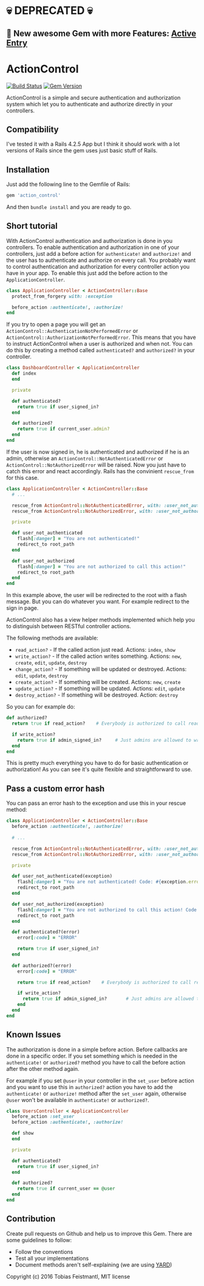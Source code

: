 # 💀 DEPRECATED 💀
## 🌟 New awesome Gem with more Features: [Active Entry](https://github.com/TFM-Agency/active_entry)

ActionControl
=============

[![Build Status](https://travis-ci.org/tobiasfeistmantl/action_control.svg?branch=master)](https://travis-ci.org/tobiasfeistmantl/action_control)
[![Gem Version](https://badge.fury.io/rb/action_control.svg)](https://badge.fury.io/rb/action_control)

ActionControl is a simple and secure authentication and authorization system which let you to authenticate and authorize directly in your controllers.

Compatibility
-------------

I've tested it with a Rails 4.2.5 App but I think it should work with a lot versions of Rails since the gem uses just basic stuff of Rails.

Installation
------------

Just add the following line to the Gemfile of Rails:

```ruby
gem 'action_control'
```

And then `bundle install` and you are ready to go.

Short tutorial
--------------

With ActionControl authentication and authorization is done in you controllers. To enable authentication and authorization in one of your controllers, just add a before action for `authenticate!` and `authorize!` and the user has to authenticate and authorize on every call.
You probably want to control authentication and authorization for every controller action you have in your app. To enable this just add the before action to the `ApplicationController`.

```ruby
class ApplicationController < ActionController::Base
  protect_from_forgery with: :exception

  before_action :authenticate!, :authorize!
end
```

If you try to open a page you will get an `ActionControl::AuthenticationNotPerformedError` or `ActionControl::AuthorizationNotPerformedError`. This means that you have to instruct ActionControl when a user is authorized and when not. You can do this by creating a method called `authenticated?` and `authorized?` in your controller.

```ruby
class DashboardController < ApplicationController
  def index
  end

  private

  def authenticated?
    return true if user_signed_in?
  end

  def authorized?
    return true if current_user.admin?
  end 
end
```

If the user is now signed in, he is authenticated and authorized if he is an admin, otherwise an `ActionControl::NotAuthenticatedError` or `ActionControl::NotAuthorizedError` will be raised. Now you just have to catch this error and react accordingly. Rails has the convinient `rescue_from` for this case.

```ruby
class ApplicationController < ActionController::Base
  # ...

  rescue_from ActionControl::NotAuthenticatedError, with: :user_not_authenticated
  rescue_from ActionControl::NotAuthorizedError, with: :user_not_authorized

  private

  def user_not_authenticated
    flash[:danger] = "You are not authenticated!"
    redirect_to root_path
  end

  def user_not_authorized
    flash[:danger] = "You are not authorized to call this action!"
    redirect_to root_path
  end
end
```

In this example above, the user will be redirected to the root with a flash message. But you can do whatever you want. For example redirect to the sign in page.

ActionControl also has a view helper methods implemented which help you to distinguish between RESTful controller actions.

The following methods are available:

 * `read_action?` - If the called action just read. Actions: `index`, `show`
 * `write_action?` - If the called action writes something. Actions: `new`, `create`, `edit`, `update`, `destroy`
 * `change_action?` - If something will be updated or destroyed. Actions: `edit`, `update`, `destroy`
 * `create_action?` - If something will be created. Actions: `new`, `create`
 * `update_action?` - If something will be updated. Actions: `edit`, `update`
 * `destroy_action?` - If something will be destroyed. Action: `destroy`

So you can for example do:

```ruby
def authorized?
  return true if read_action?    # Everybody is authorized to call read actions

  if write_action?
    return true if admin_signed_in?		# Just admins are allowed to write something
  end
end
```

This is pretty much everything you have to do for basic authentication or authorization! As you can see it's quite flexible and straightforward to use.

Pass a custom error hash
------------------------

You can pass an error hash to the exception and use this in your rescue method:

```ruby
class ApplicationController < ActionController::Base
  before_action :authenticate!, :authorize!
	
  # ...

  rescue_from ActionControl::NotAuthenticatedError, with: :user_not_authenticated
  rescue_from ActionControl::NotAuthorizedError, with: :user_not_authorized

  private

  def user_not_authenticated(exception)
    flash[:danger] = "You are not authenticated! Code: #{exception.error[:code]}"
    redirect_to root_path
  end

  def user_not_authorized(exception)
    flash[:danger] = "You are not authorized to call this action! Code: #{exception.error[:code]}"
    redirect_to root_path
  end

  def authenticated?(error)
    error[:code] = "ERROR"

    return true if user_signed_in?
  end
	
  def authorized?(error)
    error[:code] = "ERROR"

    return true if read_action?    # Everybody is authorized to call read actions

    if write_action?
      return true if admin_signed_in?		# Just admins are allowed to write something
    end
  end
end
```

Known Issues
------------

The authorization is done in a simple before action. Before callbacks are done in a specific order. If you set something which is needed in the `authenticate!` or `authorized?` method you have to call the before action after the other method again.

For example if you set `@user` in your controller in the `set_user` before action and you want to use this in `authorized?` action you have to add the `authenticate!` or `authorize!` method after the `set_user` again, otherwise `@user` won't be available in `authenticate!` or `authorized?`.

```ruby
class UsersController < ApplicationController
  before_action :set_user
  before_action :authenticate!, :authorize!

  def show
  end

  private

  def authenticated?
    return true if user_signed_in?
  end

  def authorized?
    return true if current_user == @user
  end
end
```

Contribution
------------

Create pull requests on Github and help us to improve this Gem. There are some guidelines to follow:

 * Follow the conventions
 * Test all your implementations
 * Document methods aren't self-explaining (we are using [YARD](http://yardoc.org/))

Copyright (c) 2016 Tobias Feistmantl, MIT license
